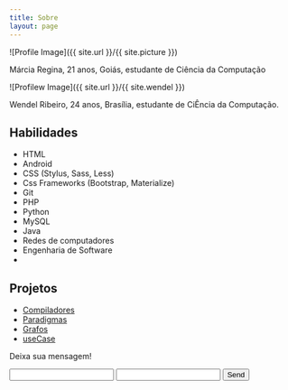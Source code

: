 ```yaml
---
title: Sobre
layout: page
---
```

![Profile Image]({{ site.url }}/{{ site.picture }})

<p>Márcia Regina, 21 anos, Goiás, estudante de Ciência da Computação</p>

![Profilew Image]({{ site.url }}/{{ site.wendel }})

<p>Wendel Ribeiro, 24 anos, Brasília, estudante de CiÊncia da Computação.</p>

<h2>Habilidades</h2>

<ul class="skill-list">
	<li>HTML</li>
	<li>Android</li>
	<li>CSS (Stylus, Sass, Less)</li>
	<li>Css Frameworks (Bootstrap, Materialize)</li>
	<li>Git</li>
	<li>PHP</li>
	<li>Python</li>
	<li>MySQL</li>
	<li>Java</li>
	<li>Redes de computadores</li>
	<li>Engenharia de Software<li>
</ul>

<h2>Projetos</h2>

<ul>
	<li><a href="https://github.com/marciaregi/Compiladores">Compiladores</a></li>
	<li><a href="https://github.com/marciaregi/paradigmas">Paradigmas</a></li>
	<li><a href="https://github.com/wendelribi/Grafos">Grafos</a></li>
	<li><a href="https://github.com/wendelribi/useCase">useCase</a></li>

</ul>

Deixa sua mensagem!
<form action="https://formspree.io/rcsilva.marcia@gmail.com"
  method="POST">
<input type="text" name="name">
<input type="email" name="_replyto">
<input type="submit" value="Send">
</form>
